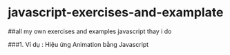 # javascript-exercises-and-examplate
##all my own exercises and examples javascript thay i do

###1. Ví dụ : Hiệu ứng Animation bằng Javascript
